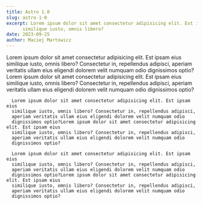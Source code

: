 ```yaml
---
title: Astro 1.0
slug: astro-1-0
excerpt: Lorem ipsum dolor sit amet consectetur adipisicing elit. Est ipsam eius
      similique iusto, omnis libero?
date: 2023-09-25
author: Maciej Martowicz
---
```


Lorem ipsum dolor sit amet consectetur adipisicing elit. Est ipsam eius
similique iusto, omnis libero? Consectetur in, repellendus adipisci,
aperiam veritatis ullam eius eligendi dolorem velit numquam odio
dignissimos optio?Lorem ipsum dolor sit amet consectetur adipisicing elit. Est ipsam eius
similique iusto, omnis libero? Consectetur in, repellendus adipisci,
aperiam veritatis ullam eius eligendi dolorem velit numquam odio
dignissimos optio?

      Lorem ipsum dolor sit amet consectetur adipisicing elit. Est ipsam eius
      similique iusto, omnis libero? Consectetur in, repellendus adipisci,
      aperiam veritatis ullam eius eligendi dolorem velit numquam odio
      dignissimos optio?Lorem ipsum dolor sit amet consectetur adipisicing elit. Est ipsam eius
      similique iusto, omnis libero? Consectetur in, repellendus adipisci,
      aperiam veritatis ullam eius eligendi dolorem velit numquam odio
      dignissimos optio?

      Lorem ipsum dolor sit amet consectetur adipisicing elit. Est ipsam eius
      similique iusto, omnis libero? Consectetur in, repellendus adipisci,
      aperiam veritatis ullam eius eligendi dolorem velit numquam odio
      dignissimos optio?Lorem ipsum dolor sit amet consectetur adipisicing elit. Est ipsam eius
      similique iusto, omnis libero? Consectetur in, repellendus adipisci,
      aperiam veritatis ullam eius eligendi dolorem velit numquam odio
      dignissimos optio?

